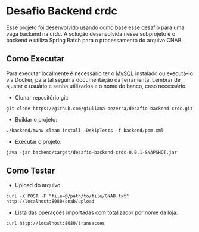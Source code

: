 # Desafio Backend crdc

Esse projeto foi desenvolvido usando como base [esse desafio](https://github.com/crdc/desafio-back-end/tree/master) para uma vaga backend na crdc. A solução desenvolvida nesse subprojeto é o backend e utiliza Spring Batch para o processamento do arquivo CNAB.

## Como Executar
Para executar localmente é necessário ter o [MySQL](https://www.mysql.com) instalado ou executá-lo via Docker, para tal seguir a documentação da ferramenta. Lembrar de ajustar o usuário e senha utilizados e o nome do banco, caso necessário.

- Clonar repositório git:
```
git clone https://github.com/giuliana-bezerra/desafio-backend-crdc.git
```
- Buildar o projeto:
```
./backend/mvnw clean install -DskipTests -f backend/pom.xml
```
- Executar o projeto:
```
java -jar backend/target/desafio-backend-crdc-0.0.1-SNAPSHOT.jar
```

## Como Testar

- Upload do arquivo:
```
curl -X POST -F "file=@/path/to/file/CNAB.txt" http://localhost:8080/cnab/upload
``` 
- Lista das operações importadas com totalizador por nome da loja:
```
curl http://localhost:8080/transacoes
```
